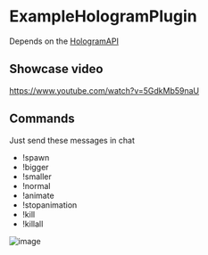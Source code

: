 # ExampleHologramPlugin
Depends on the [HologramAPI](https://github.com/MaximFiedler/HologramAPI)

## Showcase video
https://www.youtube.com/watch?v=5GdkMb59naU

## Commands
Just send these messages in chat
- !spawn
- !bigger
- !smaller
- !normal
- !animate
- !stopanimation
- !kill
- !killall

![image](https://github.com/max1mde/ExampleHologramPlugin/assets/114857048/c1944d95-3787-45b4-98af-c27ded0e3444)
